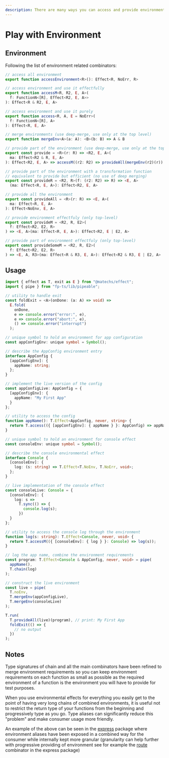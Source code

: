 ```yaml
---
description: There are many ways you can access and provide environment
---
```


# Play with Environment

## Environment

Following the list of environment related combinators:

```typescript
// access all environment
export function accessEnvironment<R>(): Effect<R, NoErr, R>

// access environment and use it effectfully
export function accessM<R, R2, E, A>(
  f: FunctionN<[R], Effect<R2, E, A>>
): Effect<R & R2, E, A>

// access environment and use it purely
export function access<R, A, E = NoErr>(
  f: FunctionN<[R], A>
): Effect<R, E, A>

// merge environments (use deep-merge, use only at the top level)
export function mergeEnv<A>(a: A): <B>(b: B) => A & B 

// provide part of the environment (use deep-merge, use only at the top level)
export const provide = <R>(r: R) => <R2, E, A>(
  ma: Effect<R2 & R, E, A>
): Effect<R2, E, A> => accessM((r2: R2) => provideAll(mergeEnv(r2)(r))(ma));

// provide part of the environment with a transformation function
// equivalent to provide but efficient (no use of deep merging)
export const provideR = <R2, R>(f: (r2: R2) => R) => <E, A>
  (ma: Effect<R, E, A>): Effect<R2, E, A>

// provide all the environment
export const provideAll = <R>(r: R) => <E, A>(
  ma: Effect<R, E, A>
): Effect<NoEnv, E, A>

// provide environment effectfuly (only top-level)
export const provideM = <R2, R, E2>(
  f: Effect<R2, E2, R>
) => <E, A>(ma: Effect<R, E, A>): Effect<R2, E | E2, A> 

// provide part of environment effectfuly (only top-level)
export const provideSomeM = <R2, R, E2>(
  f: Effect<R2, E2, R>
) => <E, A, R3>(ma: Effect<R & R3, E, A>): Effect<R2 & R3, E | E2, A>
```

## Usage

```typescript
import { effect as T, exit as E } from "@matechs/effect";
import { pipe } from "fp-ts/lib/pipeable";

// utility to handle exit
const foldExit = <A>(onDone: (a: A) => void) =>
  E.fold(
    onDone,
    e => console.error("error:", e),
    e => console.error("abort:", e),
    () => console.error("interrupt")
  );

// unique symbol to hold an environment for app configuration
const appConfigEnv: unique symbol = Symbol();

// describe the AppConfig environment entry
interface AppConfig {
  [appConfigEnv]: {
    appName: string;
  };
}

// implement the live version of the config
const appConfigLive: AppConfig = {
  [appConfigEnv]: {
    appName: "My First App"
  }
};

// utility to access the config
function appName(): T.Effect<AppConfig, never, string> {
  return T.access(({ [appConfigEnv]: { appName } }: AppConfig) => appName);
}

// unique symbol to hold an environment for console effect
const consoleEnv: unique symbol = Symbol();

// describe the console environmental effect
interface Console {
  [consoleEnv]: {
    log: (s: string) => T.Effect<T.NoEnv, T.NoErr, void>;
  };
}

// live implementation of the console effect
const consoleLive: Console = {
  [consoleEnv]: {
    log: s =>
      T.sync(() => {
        console.log(s);
      })
  }
};

// utility to access the console log through the environment
function log(s: string): T.Effect<Console, never, void> {
  return T.accessM(({ [consoleEnv]: { log } }: Console) => log(s));
}

// log the app name, combine the environment requirements
const program: T.Effect<Console & AppConfig, never, void> = pipe(
  appName(),
  T.chain(log)
);

// construct the live environment
const live = pipe(
  T.noEnv, 
  T.mergeEnv(appConfigLive), 
  T.mergeEnv(consoleLive)
);

T.run(
  T.provideAll(live)(program), // print: My First App
  foldExit(() => {
    // no output
  })
);
```

## Notes

Type signatures of chain and all the main combinators have been refined to merge environment requirements so you can keep environment requirements on each function as small as possible as the required environment of a function is the environment you will have to provide for test purposes.

When you use environmental effects for everything you easily get to the point of having very long chains of combined environments, it is useful not to restrict the return type of your functions from the beginning and progressively type as you go. Type aliases can significantly reduce this "problem" and make consumer usage more friendly.

An example of the above can be seen in the [express](https://github.com/mikearnaldi/matechs-effect/blob/master/packages/express/src/index.ts#L182) package where environment aliases have been exposed in a combined way for the consumer while internally kept more granular \(granularity can help further with progressive providing of environment see for example the [route](https://github.com/mikearnaldi/matechs-effect/blob/master/packages/express/src/index.ts#L131) combinator in the express package\)

